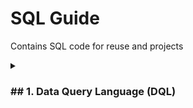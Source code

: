 # **SQL Guide**
Contains SQL code for reuse and projects

<details>
 <summary><h3>## 1. Data Query Language (DQL) </h3></summary>
Clauses/commands used for retrieving data from dbs.
- `SELECT` *Column1* Retrieves all data or specific columns from a db.
- `DISTINCT` Removes duplicate records from a column.
- `FROM` *TableName* Specify the source table.
- `WHERE` *InputCondition InputOperator InputCondition*
> (*Operators are `=`, `>=` Greater than or equal to, `<` Less than, `<>` Not Equal, `BETWEEN` range, `LIKE` InputPattern, `IN` SpecifiedValues*)
- JOINS Combines data from multiple tables
> `INNER JOIN`
> 
> `LEFT JOIN`
> 
> `RIGHT JOIN` 
- ORDER BY Sorts the results based on specified criteria
- Aggregate Functions 

## 2. Data Definition Language (DDL)
- CREATE TABLE: Create a new table.
- ALTER TABLE: Modify an existing table's structure.
- DROP TABLE: Delete a table from the database.
- CREATE INDEX: Create an index on a table.
- DROP INDEX: Delete an index from the database.

## 3. Data Manipulation Language (DML): Commands used to add, modify, or delete data in tables.
- INSERT INTO: Insert new records into a table.
- UPDATE: Modify existing records in a table.
- DELETE FROM: Delete records from a table.
- TRUNCATE TABLE: Removes all records from a table in a database, but keeps the table and structure in place.

## 4. Data Control Language (DCL):
- GRANT: Give privileges to database users.
- REVOKE: Take back privileges from database users.

## 5. Transaction Control Language (TCL):
- COMMIT: Save changes made during the current transaction.
- ROLLBACK: Undo changes made during the current transaction.
- SAVEPOINT: Set a point within a transaction to which you can later roll back.

## 6. Schema Manipulation Language (SML):
- CREATE SCHEMA: Create a new schema.
- ALTER SCHEMA: Modify an existing schema.
- DROP SCHEMA: Delete a schema from the database.

## 7. Other Commands:
- USE: Select a particular database.
- SHOW: Display information about the database.
- DESCRIBE: Show the structure of a table.
- SET: Set or change settings of the SQL environment.
